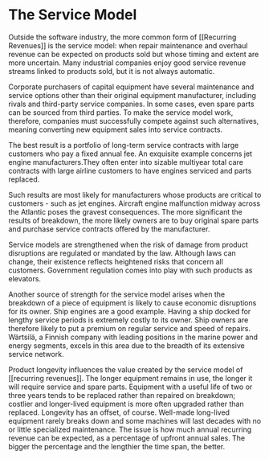 # The Service Model

Outside the software industry, the more common form of [[Recurring Revenues]] is the service model: when repair maintenance and overhaul revenue can be expected on products sold but whose timing and extent are more uncertain. Many industrial companies enjoy good service revenue streams linked to products sold, but it is not always automatic.

Corporate purchasers of capital equipment have several maintenance and service options other than their original equipment manufacturer, including rivals and third-party service companies.
In some cases, even spare parts can be sourced from third parties. To make the service model work, therefore, companies must successfully compete against such alternatives, meaning converting new equipment sales into service contracts.

The best result is a portfolio of long-term service contracts with large customers who pay a fixed annual fee. An exquisite example concerns jet engine manufacturers.They often enter into sizable multiyear total care contracts with large airline customers to have engines serviced and parts replaced. 

Such results are most likely for manufacturers whose products are critical to customers - such as jet engines. Aircraft engine malfunction midway across the Atlantic poses the gravest consequences. The more significant the results of breakdown, the more likely owners are to buy original spare parts and purchase service contracts offered by the manufacturer.

Service models are strengthened when the risk of damage from product disruptions are regulated or mandated by the law. Although laws can change, their existence reflects heightened risks that concern all customers. Government regulation comes into play with such products as elevators.

Another source of strength for the service model arises when the breakdown of a piece of equipment is likely to cause economic disruptions for its owner. Ship engines are a good example. Having a ship docked for lengthy service periods is extremely costly to its owner. Ship owners are therefore likely to put a premium on regular service and speed of repairs. Wärtsilä, a Finnish company with leading positions in the marine power and energy segments, excels in this area due to the breadth of its extensive service network.

Product longevity influences the value created by the service model of [[recurring revenues]]. The longer equipment remains in use, the longer it will require service and spare parts. Equipment with a useful life of two or three years tends to be replaced rather than repaired on breakdown; costlier and longer-lived equipment is more often upgraded rather than replaced.
Longevity has an offset, of course. Well-made long-lived equipment rarely breaks down and some machines will last decades with no or little specialized maintenance. The issue is how much annual recurring revenue can be expected, as a percentage of upfront annual sales. The bigger the percentage and the lengthier the time span, the better.